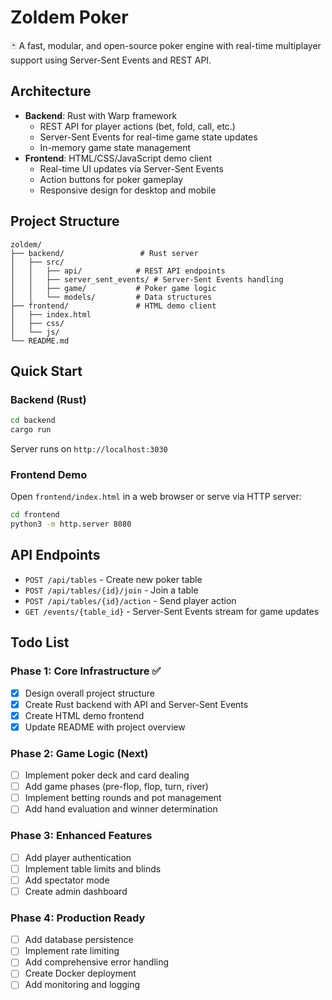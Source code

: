# Zoldem Poker

🃏 A fast, modular, and open-source poker engine with real-time multiplayer support using Server-Sent Events and REST API.

## Architecture

- **Backend**: Rust with Warp framework
  - REST API for player actions (bet, fold, call, etc.)
  - Server-Sent Events for real-time game state updates
  - In-memory game state management
- **Frontend**: HTML/CSS/JavaScript demo client
  - Real-time UI updates via Server-Sent Events
  - Action buttons for poker gameplay
  - Responsive design for desktop and mobile

## Project Structure

```
zoldem/
├── backend/                 # Rust server
│   ├── src/
│   │   ├── api/            # REST API endpoints
│   │   ├── server_sent_events/ # Server-Sent Events handling
│   │   ├── game/           # Poker game logic
│   │   └── models/         # Data structures
├── frontend/               # HTML demo client
│   ├── index.html
│   ├── css/
│   └── js/
└── README.md
```

## Quick Start

### Backend (Rust)
```bash
cd backend
cargo run
```
Server runs on `http://localhost:3030`

### Frontend Demo
Open `frontend/index.html` in a web browser or serve via HTTP server:
```bash
cd frontend
python3 -m http.server 8080
```

## API Endpoints

- `POST /api/tables` - Create new poker table
- `POST /api/tables/{id}/join` - Join a table
- `POST /api/tables/{id}/action` - Send player action
- `GET /events/{table_id}` - Server-Sent Events stream for game updates

## Todo List

### Phase 1: Core Infrastructure ✅
- [x] Design overall project structure
- [x] Create Rust backend with API and Server-Sent Events
- [x] Create HTML demo frontend
- [x] Update README with project overview

### Phase 2: Game Logic (Next)
- [ ] Implement poker deck and card dealing
- [ ] Add game phases (pre-flop, flop, turn, river)
- [ ] Implement betting rounds and pot management
- [ ] Add hand evaluation and winner determination

### Phase 3: Enhanced Features
- [ ] Add player authentication
- [ ] Implement table limits and blinds
- [ ] Add spectator mode
- [ ] Create admin dashboard

### Phase 4: Production Ready
- [ ] Add database persistence
- [ ] Implement rate limiting
- [ ] Add comprehensive error handling
- [ ] Create Docker deployment
- [ ] Add monitoring and logging
